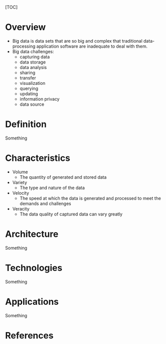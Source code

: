 [TOC]

# Overview

- Big data is data sets that are so big and complex that traditional
  data-processing application software are inadequate to deal with them.
- Big data challenges:
    + capturing data
    + data storage
    + data analysis
    + sharing
    + transfer
    + visualization
    + querying
    + updating
    + information privacy
    + data source

# Definition

Something

# Characteristics

- Volume
    + The quantity of generated and stored data
- Variety
    + The type and nature of the data
- Velocity
    + The speed at which the data is generated and processed to meet the
      demands and challenges
- Veracity
    + The data quality of captured data can vary greatly

# Architecture

Something

# Technologies

Something

# Applications

Something

# References

[wiki]: https://en.wikipedia.org/wiki/Big_data

